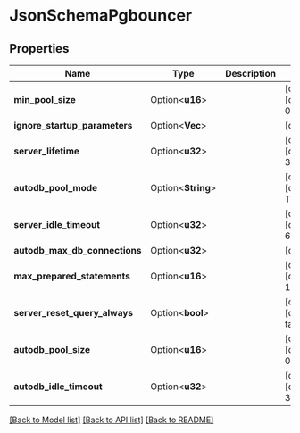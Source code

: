 # JsonSchemaPgbouncer

## Properties

Name | Type | Description | Notes
------------ | ------------- | ------------- | -------------
**min_pool_size** | Option<**u16**> |  | [optional][default to 0]
**ignore_startup_parameters** | Option<**Vec<String>**> |  | [optional]
**server_lifetime** | Option<**u32**> |  | [optional][default to 3600]
**autodb_pool_mode** | Option<**String**> |  | [optional][default to Transaction]
**server_idle_timeout** | Option<**u32**> |  | [optional][default to 600]
**autodb_max_db_connections** | Option<**u32**> |  | [optional]
**max_prepared_statements** | Option<**u16**> |  | [optional][default to 100]
**server_reset_query_always** | Option<**bool**> |  | [optional][default to false]
**autodb_pool_size** | Option<**u16**> |  | [optional][default to 0]
**autodb_idle_timeout** | Option<**u32**> |  | [optional][default to 3600]

[[Back to Model list]](../README.md#documentation-for-models) [[Back to API list]](../README.md#documentation-for-api-endpoints) [[Back to README]](../README.md)


